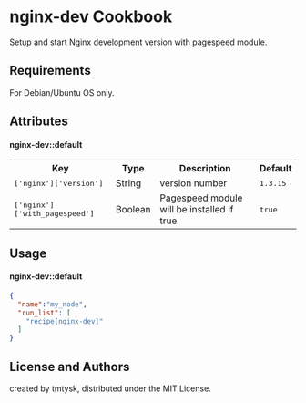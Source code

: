 nginx-dev Cookbook
==================
Setup and start Nginx development version with pagespeed module.

Requirements
------------
For Debian/Ubuntu OS only.

Attributes
----------

#### nginx-dev::default
<table>
  <tr>
    <th>Key</th>
    <th>Type</th>
    <th>Description</th>
    <th>Default</th>
  </tr>
  <tr>
    <td><tt>['nginx']['version']</tt></td>
    <td>String</td>
    <td>version number</td>
    <td><tt>1.3.15</tt></td>
  </tr>
  <tr>
    <td><tt>['nginx']['with_pagespeed']</tt></td>
    <td>Boolean</td>
    <td>Pagespeed module will be installed if true</td>
    <td><tt>true</tt></td>
  </tr>
</table>

Usage
-----
#### nginx-dev::default

```json
{
  "name":"my_node",
  "run_list": [
    "recipe[nginx-dev]"
  ]
}
```

License and Authors
-------------------
created by tmtysk, distributed under the MIT License.
